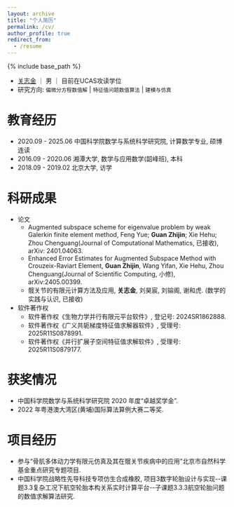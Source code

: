 ```yaml
---
layout: archive
title: "个人简历"
permalink: /cv/
author_profile: true
redirect_from:
  - /resume
---
```


{% include base_path %}

* [关志金](https://github.com/guanzhijin/) ｜ 男 ｜ 目前在UCAS攻读学位
* 研究方向: `偏微分方程数值解` | `特征值问题数值算法` | `建模与仿真`  

教育经历
======
* 2020.09 - 2025.06 中国科学院数学与系统科学研究院, 计算数学专业, 硕博连读
* 2016.09 - 2020.06 湘潭大学, 数学与应用数学(韶峰班), 本科
* 2018.09 - 2019.02 北京大学, 访学

科研成果
======
* 论文
  * Augmented subspace scheme for eigenvalue problem by weak Galerkin finite element method, Feng Yue; **Guan Zhijin**; Xie Hehu; Zhou Chenguang(Journal of Computational Mathematics, 已接收), arXiv: 2401.04063.
  * Enhanced Error Estimates for Augmented Subspace Method with Crouzeix-Raviart Element, **Guan Zhijin**, Wang Yifan, Xie Hehu, Zhou Chenguang(Journal of Scientific Computing, 小修), arXiv:2405.00399. 
  * 髋关节的有限元计算方法及应用, **关志金**, 刘昊宸, 刘镕阁, 谢和虎. (数学的实践与认识, 已接收)
* 软件著作权
  * 软件著作权《生物力学并行有限元平台软件》, 登记号: 2024SR1862888.
  * 软件著作权《广义共轭梯度特征值求解器软件》, 受理号: 2025R11S0878991.
  * 软件著作权《并行扩展子空间特征值求解软件》, 受理号: 2025R11S0879177.

获奖情况
======
* 中国科学院数学与系统科学研究院 2020 年度“卓越奖学金”. 
* 2022 年粤港澳大湾区(黄埔)国际算法算例大赛二等奖.

项目经历
======
* 参与“骨肌多体动力学有限元仿真及其在髋关节疾病中的应用”北京市自然科学基金重点研究专题项目.
* 中国科学院战略性先导科技专项仿生合成橡胶, 项目3数字轮胎设计与实现--课题3.3复杂工况下航空轮胎本构关系实时计算平台--子课题3.3.3航空轮胎问题的数值求解算法研究.
